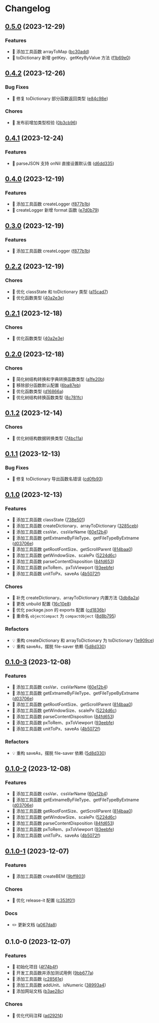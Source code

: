 # Changelog

## [0.5.0](https://github.com/l246804/nice-fns/compare/v0.4.2...v0.5.0) (2023-12-29)


### Features

* 🎸 添加工具函数 arrayToMap ([bc30add](https://github.com/l246804/nice-fns/commit/bc30add2d0d56a2a0911e32a8ba6674b4b2e5e1e))
* 🎸 toDictionary 新增 getKey、getKeyByValue 方法 ([f1b69e0](https://github.com/l246804/nice-fns/commit/f1b69e09727411ba2b753007fd88bd6fe47f449d))

## [0.4.2](https://github.com/l246804/nice-fns/compare/v0.4.1...v0.4.2) (2023-12-26)


### Bug Fixes

* 🐛 修复 toDictionary 部分函数返回类型 ([e84c98e](https://github.com/l246804/nice-fns/commit/e84c98eb5f048b5a133562bf4289eb3c66863ee0))


### Chores

* 🤖 发布前增加类型校验 ([0b3cb96](https://github.com/l246804/nice-fns/commit/0b3cb9613967ca4e22b590da3752792efd526c13))

## [0.4.1](https://github.com/l246804/nice-fns/compare/v0.4.0...v0.4.1) (2023-12-24)


### Features

* 🎸 parseJSON 支持 onNil 直接设置默认值 ([d6dd335](https://github.com/l246804/nice-fns/commit/d6dd3352194fde0488404e032dd02542f3f0f369))

## [0.4.0](https://github.com/l246804/nice-fns/compare/v0.2.2...v0.4.0) (2023-12-19)


### Features

* 🎸 添加工具函数 createLogger ([f877b1b](https://github.com/l246804/nice-fns/commit/f877b1becf1bf93bf7623476f0fefc4a9821d844))
* 🎸 createLogger 新增 format 函数 ([e7d0b79](https://github.com/l246804/nice-fns/commit/e7d0b79a92c162af9d1b8f2f0fa7ca13f2531753))

## [0.3.0](https://github.com/l246804/nice-fns/compare/v0.2.2...v0.3.0) (2023-12-19)


### Features

* 🎸 添加工具函数 createLogger ([f877b1b](https://github.com/l246804/nice-fns/commit/f877b1becf1bf93bf7623476f0fefc4a9821d844))

## [0.2.2](https://github.com/l246804/nice-fns/compare/v0.2.0...v0.2.2) (2023-12-19)


### Chores

* 🤖 优化 classState 和 toDictionary 类型 ([a15cad7](https://github.com/l246804/nice-fns/commit/a15cad70c3de8d32d9b6c37375c0b70c3b3ec2b6))
* 🤖 优化函数类型 ([40a2e3e](https://github.com/l246804/nice-fns/commit/40a2e3e08167ed35e44aa9c9e6635f985cdbc6d1))

## [0.2.1](https://github.com/l246804/nice-fns/compare/v0.2.0...v0.2.1) (2023-12-18)


### Chores

* 🤖 优化函数类型 ([40a2e3e](https://github.com/l246804/nice-fns/commit/40a2e3e08167ed35e44aa9c9e6635f985cdbc6d1))

## [0.2.0](https://github.com/l246804/nice-fns/compare/v0.1.2...v0.2.0) (2023-12-18)


### Chores

* 🤖 简化树结构转换和字典转换函数类型 ([a1fe20b](https://github.com/l246804/nice-fns/commit/a1fe20b62eb294854c47c1f2f5db0e00b8f6f0bc))
* 🤖 移除部分函数默认配置 ([6ba87eb](https://github.com/l246804/nice-fns/commit/6ba87eb5eaed6d05244d581f7d5f6466094be511))
* 🤖 优化函数类型 ([d16866a](https://github.com/l246804/nice-fns/commit/d16866a20be3754f3c0ea9e1c433f1cb3905655e))
* 🤖 优化树结构转换函数类型 ([8c781fc](https://github.com/l246804/nice-fns/commit/8c781fc3257b0e724f0e0dbac361d7586dacb9cb))

## [0.1.2](https://github.com/l246804/nice-fns/compare/v0.1.1...v0.1.2) (2023-12-14)


### Chores

* 🤖 优化树结构数据转换类型 ([74bc11a](https://github.com/l246804/nice-fns/commit/74bc11aef7df0f53f3c30c700e9ab7db6683cc5b))

## [0.1.1](https://github.com/l246804/nice-fns/compare/v0.1.0...v0.1.1) (2023-12-13)


### Bug Fixes

* 🐛 修复 toDictionary 导出函数名错误 ([cd0fb93](https://github.com/l246804/nice-fns/commit/cd0fb93b148953eff0cafa6d506ae59ef78d3c10))

## [0.1.0](https://github.com/l246804/nice-fns/compare/v0.1.0-1...v0.1.0) (2023-12-13)


### Features

* 🎸 添加工具函数 classState ([738e501](https://github.com/l246804/nice-fns/commit/738e5010e3da86e83954de5048ac31d0efea5b20))
* 🎸 添加工具函数 createDictionary、arrayToDictionary ([3285ceb](https://github.com/l246804/nice-fns/commit/3285cebe4e81693dd98e15ab8ddf15e63781256b))
* 🎸 添加工具函数 cssVar、cssVarName ([60e12b4](https://github.com/l246804/nice-fns/commit/60e12b4a5d009095f8ba25b90989d2dbc30d79f3))
* 🎸 添加工具函数 getExtnameByFileType、getFileTypeByExtname ([d03706e](https://github.com/l246804/nice-fns/commit/d03706ebe8f578189b3be30096ca5616a19d7855))
* 🎸 添加工具函数 getRootFontSize、getScrollParent ([814baa0](https://github.com/l246804/nice-fns/commit/814baa0e98e5e7e2dc429e2563725d8b4b5cc332))
* 🎸 添加工具函数 getWindowSize、scalePx ([5224d6c](https://github.com/l246804/nice-fns/commit/5224d6c17c8553e676dffaf9ad0a7f3028fbe658))
* 🎸 添加工具函数 parseContentDisposition ([84fd653](https://github.com/l246804/nice-fns/commit/84fd653f577f0064db6cd04a7f71680061aefd09))
* 🎸 添加工具函数 pxToRem、pxToViewport ([93eebfe](https://github.com/l246804/nice-fns/commit/93eebfe520c8d46e5a8c9e7a0b25b7653f117ebc))
* 🎸 添加工具函数 unitToPx、saveAs ([4b5072f](https://github.com/l246804/nice-fns/commit/4b5072f3a43e0c6f3704f98e4654d87ad33bf3ee))


### Chores

* 🤖 补充 createDictionary、arrayToDictionary 内置方法 ([3db8a2a](https://github.com/l246804/nice-fns/commit/3db8a2abb832e0693ab1fc518c507644d9b98fc1))
* 🤖 更改 unbuild 配置 ([16c10e8](https://github.com/l246804/nice-fns/commit/16c10e88ea6c3b8e5f880e271994f3c9fde54d14))
* 🤖 优化 package.json 的 exports 配置 ([cd1836b](https://github.com/l246804/nice-fns/commit/cd1836be3829112da39070edfc031ac7254e7fa5))
* 🤖 重命名 `objectCompact` 为 `compactObject` ([8d8b795](https://github.com/l246804/nice-fns/commit/8d8b795ee180cace738063346a933897c030d964))


### Refactors

* 💡 重构 createDictionary 和 arrayToDictionary 为 toDictionary ([1e909ce](https://github.com/l246804/nice-fns/commit/1e909ce4e9ff684e4045873403e27a562d74f5af))
* 💡 重构 saveAs，摆脱 file-saver 依赖 ([5d8d330](https://github.com/l246804/nice-fns/commit/5d8d330fa1a3dd78950d3eaffc3557c47085f89a))

## [0.1.0-3](https://github.com/l246804/nice-fns/compare/v0.1.0-1...v0.1.0-3) (2023-12-08)


### Features

* 🎸 添加工具函数 cssVar、cssVarName ([60e12b4](https://github.com/l246804/nice-fns/commit/60e12b4a5d009095f8ba25b90989d2dbc30d79f3))
* 🎸 添加工具函数 getExtnameByFileType、getFileTypeByExtname ([d03706e](https://github.com/l246804/nice-fns/commit/d03706ebe8f578189b3be30096ca5616a19d7855))
* 🎸 添加工具函数 getRootFontSize、getScrollParent ([814baa0](https://github.com/l246804/nice-fns/commit/814baa0e98e5e7e2dc429e2563725d8b4b5cc332))
* 🎸 添加工具函数 getWindowSize、scalePx ([5224d6c](https://github.com/l246804/nice-fns/commit/5224d6c17c8553e676dffaf9ad0a7f3028fbe658))
* 🎸 添加工具函数 parseContentDisposition ([84fd653](https://github.com/l246804/nice-fns/commit/84fd653f577f0064db6cd04a7f71680061aefd09))
* 🎸 添加工具函数 pxToRem、pxToViewport ([93eebfe](https://github.com/l246804/nice-fns/commit/93eebfe520c8d46e5a8c9e7a0b25b7653f117ebc))
* 🎸 添加工具函数 unitToPx、saveAs ([4b5072f](https://github.com/l246804/nice-fns/commit/4b5072f3a43e0c6f3704f98e4654d87ad33bf3ee))


### Refactors

* 💡 重构 saveAs，摆脱 file-saver 依赖 ([5d8d330](https://github.com/l246804/nice-fns/commit/5d8d330fa1a3dd78950d3eaffc3557c47085f89a))

## [0.1.0-2](https://github.com/l246804/nice-fns/compare/v0.1.0-1...v0.1.0-2) (2023-12-08)


### Features

* 🎸 添加工具函数 cssVar、cssVarName ([60e12b4](https://github.com/l246804/nice-fns/commit/60e12b4a5d009095f8ba25b90989d2dbc30d79f3))
* 🎸 添加工具函数 getExtnameByFileType、getFileTypeByExtname ([d03706e](https://github.com/l246804/nice-fns/commit/d03706ebe8f578189b3be30096ca5616a19d7855))
* 🎸 添加工具函数 getRootFontSize、getScrollParent ([814baa0](https://github.com/l246804/nice-fns/commit/814baa0e98e5e7e2dc429e2563725d8b4b5cc332))
* 🎸 添加工具函数 getWindowSize、scalePx ([5224d6c](https://github.com/l246804/nice-fns/commit/5224d6c17c8553e676dffaf9ad0a7f3028fbe658))
* 🎸 添加工具函数 parseContentDisposition ([84fd653](https://github.com/l246804/nice-fns/commit/84fd653f577f0064db6cd04a7f71680061aefd09))
* 🎸 添加工具函数 pxToRem、pxToViewport ([93eebfe](https://github.com/l246804/nice-fns/commit/93eebfe520c8d46e5a8c9e7a0b25b7653f117ebc))
* 🎸 添加工具函数 unitToPx、saveAs ([4b5072f](https://github.com/l246804/nice-fns/commit/4b5072f3a43e0c6f3704f98e4654d87ad33bf3ee))

## [0.1.0-1](https://github.com/l246804/nice-fns/compare/v0.1.0-0...v0.1.0-1) (2023-12-07)


### Features

* 🎸 添加工具函数 createBEM ([9bff803](https://github.com/l246804/nice-fns/commit/9bff80334935c99b7a65e6cf51215387ae4a6670))


### Chores

* 🤖 优化 release-it 配置 ([c353f01](https://github.com/l246804/nice-fns/commit/c353f019b652d31ab8892f3122beb0e019deedbd))


### Docs

* ✏️ 更新文档 ([a067da8](https://github.com/l246804/nice-fns/commit/a067da8cbdebddf89d1eda29faab6e6d75f8e483))

## 0.1.0-0 (2023-12-07)


### Features

* 🎸 初始化项目 ([4f74b4f](https://github.com/l246804/nice-fns/commit/4f74b4f56c75fb4e23eceaea2d09459a5892cc99))
* 🎸 开发工具函数并添加测试用例 ([9bb677a](https://github.com/l246804/nice-fns/commit/9bb677a68342a6c32fcc850b2902b8e468b74ae6))
* 🎸 添加工具函数 ([c28561e](https://github.com/l246804/nice-fns/commit/c28561e2584433ab068e73f3b1a3d873443db425))
* 🎸 添加工具函数 addUnit、isNumeric ([38993a4](https://github.com/l246804/nice-fns/commit/38993a44e76dc3bed70abfdb8b123b11e7fd887b))
* 🎸 添加网站文档 ([b3ae28c](https://github.com/l246804/nice-fns/commit/b3ae28cc875825aed868957e6a96b8d0fed922eb))


### Chores

* 🤖 优化代码注释 ([ad292f4](https://github.com/l246804/nice-fns/commit/ad292f402ca8166f704e4c8d8376de9fb2886e10))